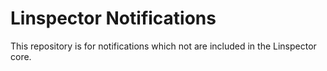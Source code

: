 # Linspector Notifications

This repository is for notifications which not are included in the Linspector core.
